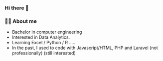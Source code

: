 ### Hi there 👋

<!--
**hosseinkhalili1989/hosseinkhalili1989** is a ✨ _special_ ✨ repository because its `README.md` (this file) appears on your GitHub profile.

Here are some ideas to get you started:

- 🔭 I’m currently working on ...
- 🌱 I’m currently learning ...
- 👯 I’m looking to collaborate on ...
- 🤔 I’m looking for help with ...
- 💬 Ask me about ...
- 📫 How to reach me: ...
- 😄 Pronouns: ...
- ⚡ Fun fact: ...
-->
### 👩‍🎓 About me
- Bachelor in computer engineering
- Interested in Data Analytics.
- Learning Excel / Python / R .....
- In the past, I used to code with Javascript/HTML, PHP and Laravel (not professionally) (still interested) 



